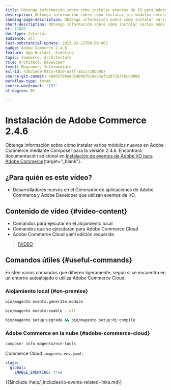 ```yaml
---
title: Obtenga información sobre cómo instalar eventos de IO para Adobe Commerce 2.4.6
description: Obtenga información sobre cómo instalar los módulos necesarios para eventos de E/S en Adobe Commerce 2.4.6 para utilizarlos en el Generador de aplicaciones de Adobe Developer
landing-page-description: Obtenga información sobre cómo instalar varios módulos necesarios para Adobe Commerce 2.4.6.
short-description: Obtenga información sobre cómo instalar varios módulos necesarios para Adobe Commerce 2.4.6.
kt: 11887
doc-type: tutorial
audience: all
last-substantial-update: 2023-02-22T00:00:00Z
badge: Adobe Commerce 2.4.6
feature: App Builder, Eventing
topic: Commerce, Architecture
role: Architect, Developer
level: Beginner, Intermediate
exl-id: 41b31ed8-04c5-4d50-aaff-abc3718b5957
source-git-commit: 404d2708a6d540d6fb19a33afb20726356cd8000
workflow-type: tm+mt
source-wordcount: '157'
ht-degree: 0%

---
```


# Instalación de Adobe Commerce 2.4.6

Obtenga información sobre cómo instalar varios módulos nuevos en Adobe Commerce mediante Composer para la versión 2.4.6. Encontrará documentación adicional en [Instalación de eventos de Adobe I/O para Adobe Commerce](https://developer.adobe.com/commerce/events/get-started/installation/){target="_blank"}.

## ¿Para quién es este vídeo?

* Desarrolladores nuevos en el Generador de aplicaciones de Adobe Commerce y Adobe Developer que utilizan eventos de I/O.

## Contenido de vídeo {#video-content}

* Comandos para ejecutar en el alojamiento local
* Comandos que se ejecutarán para Adobe Commerce Cloud
* Adobe Commerce Cloud yaml edición requerida

>[!VIDEO](https://video.tv.adobe.com/v/3415795?quality=12&learn=on)

## Comandos útiles {#useful-commands}

Existen varios comandos que difieren ligeramente, según si se encuentra en un entorno autoalojado o utiliza Adobe Commerce Cloud.

### Alojamiento local {#on-premise}

```bash
bin/magento events:generate:module

bin/magento module:enable --all

bin/magento setup:upgrade && bin/magento setup:di:compile
```

### Adobe Commerce en la nube {#adobe-commerce-cloud}

```bash
composer info magento/ece-tools
```

Commerce Cloud `.magento.env.yaml`:

```yaml
stage:
  global:
    ENABLE_EVENTING: true
```

{{$include /help/_includes/io-events-related-links.md}}
